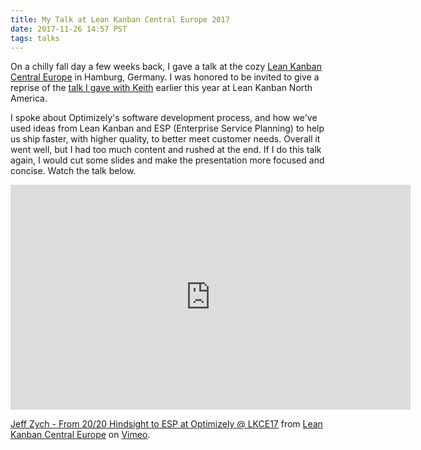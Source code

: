 ```yaml
---
title: My Talk at Lean Kanban Central Europe 2017
date: 2017-11-26 14:57 PST
tags: talks
---
```


On a chilly fall day a few weeks back, I gave a talk at the cozy [Lean Kanban Central Europe](http://www.leankanbance.com/) in Hamburg, Germany. I was honored to be invited to give a reprise of the [talk I gave with Keith](https://www.youtube.com/watch?v=y8Ns5bdg0oo&list=PLVsUnwOzPqiSz8D0WYoUkKxZzzbmM0pPY&index=14) earlier this year at Lean Kanban North America.

I spoke about Optimizely's software development process, and how we've used ideas from Lean Kanban and ESP (Enterprise Service Planning) to help us ship faster, with higher quality, to better meet customer needs. Overall it went well, but I had too much content and rushed at the end. If I do this talk again, I would cut some slides and make the presentation more focused and concise. Watch the talk below.

<iframe src="https://player.vimeo.com/video/243651831" width="640" height="360" frameborder="0" webkitallowfullscreen mozallowfullscreen allowfullscreen></iframe>
<p><a href="https://vimeo.com/243651831">Jeff Zych - From 20/20 Hindsight to ESP at Optimizely @ LKCE17</a> from <a href="https://vimeo.com/lkce">Lean Kanban Central Europe</a> on <a href="https://vimeo.com">Vimeo</a>.</p>

